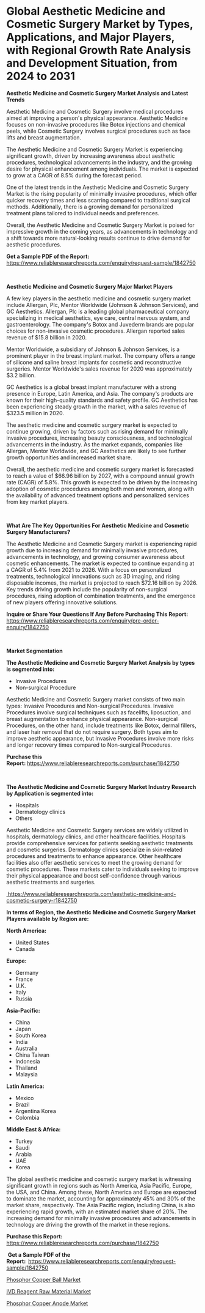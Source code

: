 <p><h1>Global Aesthetic Medicine and Cosmetic Surgery Market by Types, Applications, and Major Players, with Regional Growth Rate Analysis and Development Situation, from 2024 to 2031</h1></p><p><strong>Aesthetic Medicine and Cosmetic Surgery Market Analysis and Latest Trends</strong></p>
<p><p>Aesthetic Medicine and Cosmetic Surgery involve medical procedures aimed at improving a person's physical appearance. Aesthetic Medicine focuses on non-invasive procedures like Botox injections and chemical peels, while Cosmetic Surgery involves surgical procedures such as face lifts and breast augmentation.</p><p>The Aesthetic Medicine and Cosmetic Surgery Market is experiencing significant growth, driven by increasing awareness about aesthetic procedures, technological advancements in the industry, and the growing desire for physical enhancement among individuals. The market is expected to grow at a CAGR of 8.5% during the forecast period.</p><p>One of the latest trends in the Aesthetic Medicine and Cosmetic Surgery Market is the rising popularity of minimally invasive procedures, which offer quicker recovery times and less scarring compared to traditional surgical methods. Additionally, there is a growing demand for personalized treatment plans tailored to individual needs and preferences.</p><p>Overall, the Aesthetic Medicine and Cosmetic Surgery Market is poised for impressive growth in the coming years, as advancements in technology and a shift towards more natural-looking results continue to drive demand for aesthetic procedures.</p></p>
<p><strong>Get a Sample PDF of the Report:&nbsp;</strong> <a href="https://www.reliableresearchreports.com/enquiry/request-sample/1842750">https://www.reliableresearchreports.com/enquiry/request-sample/1842750</a></p>
<p>&nbsp;</p>
<p><strong>Aesthetic Medicine and Cosmetic Surgery Major Market Players</strong></p>
<p><p>A few key players in the aesthetic medicine and cosmetic surgery market include Allergan, Plc, Mentor Worldwide (Johnson & Johnson Services), and GC Aesthetics. Allergan, Plc is a leading global pharmaceutical company specializing in medical aesthetics, eye care, central nervous system, and gastroenterology. The company's Botox and Juvederm brands are popular choices for non-invasive cosmetic procedures. Allergan reported sales revenue of $15.8 billion in 2020.</p><p>Mentor Worldwide, a subsidiary of Johnson & Johnson Services, is a prominent player in the breast implant market. The company offers a range of silicone and saline breast implants for cosmetic and reconstructive surgeries. Mentor Worldwide's sales revenue for 2020 was approximately $3.2 billion.</p><p>GC Aesthetics is a global breast implant manufacturer with a strong presence in Europe, Latin America, and Asia. The company's products are known for their high-quality standards and safety profile. GC Aesthetics has been experiencing steady growth in the market, with a sales revenue of $323.5 million in 2020.</p><p>The aesthetic medicine and cosmetic surgery market is expected to continue growing, driven by factors such as rising demand for minimally invasive procedures, increasing beauty consciousness, and technological advancements in the industry. As the market expands, companies like Allergan, Mentor Worldwide, and GC Aesthetics are likely to see further growth opportunities and increased market share.</p><p>Overall, the aesthetic medicine and cosmetic surgery market is forecasted to reach a value of $66.96 billion by 2027, with a compound annual growth rate (CAGR) of 5.8%. This growth is expected to be driven by the increasing adoption of cosmetic procedures among both men and women, along with the availability of advanced treatment options and personalized services from key market players.</p></p>
<p>&nbsp;</p>
<p><strong>What Are The Key Opportunities For Aesthetic Medicine and Cosmetic Surgery Manufacturers?</strong></p>
<p><p>The Aesthetic Medicine and Cosmetic Surgery market is experiencing rapid growth due to increasing demand for minimally invasive procedures, advancements in technology, and growing consumer awareness about cosmetic enhancements. The market is expected to continue expanding at a CAGR of 5.4% from 2021 to 2026. With a focus on personalized treatments, technological innovations such as 3D imaging, and rising disposable incomes, the market is projected to reach $72.16 billion by 2026. Key trends driving growth include the popularity of non-surgical procedures, rising adoption of combination treatments, and the emergence of new players offering innovative solutions.</p></p>
<p><strong>Inquire or Share Your Questions If Any Before Purchasing This Report:</strong> <a href="https://www.reliableresearchreports.com/enquiry/pre-order-enquiry/1842750">https://www.reliableresearchreports.com/enquiry/pre-order-enquiry/1842750</a></p>
<p>&nbsp;</p>
<p><strong>Market Segmentation</strong></p>
<p><strong>The Aesthetic Medicine and Cosmetic Surgery Market Analysis by types is segmented into:</strong></p>
<p><ul><li>Invasive Procedures</li><li>Non-surgical Procedure</li></ul></p>
<p><p>Aesthetic Medicine and Cosmetic Surgery market consists of two main types: Invasive Procedures and Non-surgical Procedures. Invasive Procedures involve surgical techniques such as facelifts, liposuction, and breast augmentation to enhance physical appearance. Non-surgical Procedures, on the other hand, include treatments like Botox, dermal fillers, and laser hair removal that do not require surgery. Both types aim to improve aesthetic appearance, but Invasive Procedures involve more risks and longer recovery times compared to Non-surgical Procedures.</p></p>
<p><strong>Purchase this Report:&nbsp;</strong><a href="https://www.reliableresearchreports.com/purchase/1842750">https://www.reliableresearchreports.com/purchase/1842750</a></p>
<p>&nbsp;</p>
<p><strong>The Aesthetic Medicine and Cosmetic Surgery Market Industry Research by Application is segmented into:</strong></p>
<p><ul><li>Hospitals</li><li>Dermatology clinics</li><li>Others</li></ul></p>
<p><p>Aesthetic Medicine and Cosmetic Surgery services are widely utilized in hospitals, dermatology clinics, and other healthcare facilities. Hospitals provide comprehensive services for patients seeking aesthetic treatments and cosmetic surgeries. Dermatology clinics specialize in skin-related procedures and treatments to enhance appearance. Other healthcare facilities also offer aesthetic services to meet the growing demand for cosmetic procedures. These markets cater to individuals seeking to improve their physical appearance and boost self-confidence through various aesthetic treatments and surgeries.</p></p>
<p><a href="https://www.reliableresearchreports.com/aesthetic-medicine-and-cosmetic-surgery-r1842750">&nbsp;https://www.reliableresearchreports.com/aesthetic-medicine-and-cosmetic-surgery-r1842750</a></p>
<p><strong>In terms of Region, the Aesthetic Medicine and Cosmetic Surgery Market Players available by Region are:</strong></p>
<p>
    <p> <strong> North America: </strong>
        <ul>
            <li>United States</li>
            <li>Canada</li>
        </ul>
        </p> 
    <p> <strong> Europe: </strong>
        <ul>
            <li>Germany</li>
            <li>France</li>
            <li>U.K.</li>
            <li>Italy</li>
            <li>Russia</li>
        </ul>
        </p> 
    <p> <strong> Asia-Pacific: </strong>
        <ul>
            <li>China</li>
            <li>Japan</li>
            <li>South Korea</li>
            <li>India</li>
            <li>Australia</li>
            <li>China Taiwan</li>
            <li>Indonesia</li>
            <li>Thailand</li>
            <li>Malaysia</li>
        </ul>
        </p> 
    <p> <strong> Latin America: </strong>
        <ul>
            <li>Mexico</li>
            <li>Brazil</li>
            <li>Argentina Korea</li>
            <li>Colombia</li>
        </ul>
        </p> 
    <p> <strong> Middle East & Africa: </strong>
        <ul>
            <li>Turkey</li>
            <li>Saudi</li>
            <li>Arabia</li>
            <li>UAE</li>
            <li>Korea</li>
        </ul>
    </p>
    </p>
<p><p>The global aesthetic medicine and cosmetic surgery market is witnessing significant growth in regions such as North America, Asia Pacific, Europe, the USA, and China. Among these, North America and Europe are expected to dominate the market, accounting for approximately 45% and 30% of the market share, respectively. The Asia Pacific region, including China, is also experiencing rapid growth, with an estimated market share of 20%. The increasing demand for minimally invasive procedures and advancements in technology are driving the growth of the market in these regions.</p></p>
<p><strong>Purchase this Report: </strong><a href="https://www.reliableresearchreports.com/purchase/1842750">https://www.reliableresearchreports.com/purchase/1842750</a></p>
<p>&nbsp;<strong>Get a Sample PDF of the Report:&nbsp;&nbsp;</strong><a href="https://www.reliableresearchreports.com/enquiry/request-sample/1842750">https://www.reliableresearchreports.com/enquiry/request-sample/1842750</a></p>
<p><strong></strong></p>
<p><p><a href="https://github.com/nicoletavirag/Market-Research-Report-List-4/blob/main/phosphor-copper-ball-market.md">Phosphor Copper Ball Market</a></p><p><a href="https://github.com/mauripalmi/Market-Research-Report-List-4/blob/main/ivd-reagent-raw-material-market.md">IVD Reagent Raw Material Market</a></p><p><a href="https://github.com/janetchuadff364/Market-Research-Report-List-1/blob/main/phosphor-copper-anode-market.md">Phosphor Copper Anode Market</a></p></p>